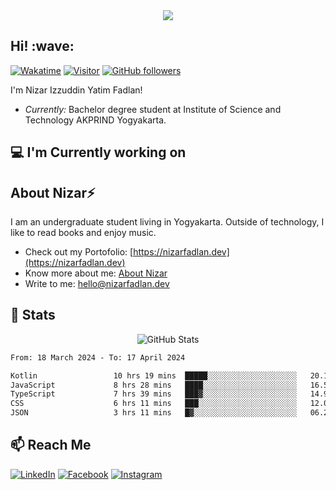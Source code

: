 <div align="center">
  <a href="https://github.com/nizarfadlan">
      <img src="https://readme-typing-svg.herokuapp.com?color=6A5CB6&center=true&vCenter=true&lines=Belajar+itu+harus;Pintar+itu+bonus">
  </a>
</div>

<h2>
  Hi! :wave:
</h2>

[![Wakatime](https://wakatime.com/badge/user/b58ec643-eaf9-47b9-b755-cba1ef70cda2.svg)](https://wakatime.com/@b58ec643-eaf9-47b9-b755-cba1ef70cda2)
[![Visitor](https://visitor-badge.laobi.icu/badge?page_id=nizarfadlan&right_color=%236A5CB6&right_text=white)](https://github.com/nizarfadlan) [![GitHub followers](https://img.shields.io/github/followers/nizarfadlan.svg?style=social&label=Follow)](https://github.com/nizarfadlan?tab=followers)

I'm Nizar Izzuddin Yatim Fadlan! 
- <i>Currently:</i> Bachelor degree student at Institute of Science and Technology AKPRIND Yogyakarta. 

## 💻 I'm Currently working on
<!---
- Software Engineering at <i> Refourma.com </i>. As a chatbot and backend developer, focusing on using NestJS as a backend.
-->

## About Nizar⚡

I am an undergraduate student living in Yogyakarta. Outside of technology, I like to read books and enjoy music.

- Check out my Portofolio: [https://nizarfadlan.dev](https://nizarfadlan.dev)
- Know more about me: [About Nizar](https://nizarfadlan.dev/about)
- Write to me: [hello@nizarfadlan.dev](mailto:hello@nizarfadlan.dev)

## 👀 Stats
<div align="center">  
  <img src="https://github-readme-stats.vercel.app/api?username=nizarfadlan&show_icons=true&bg_color=6A5CB6&icon_color=ffffff&text_color=ffffff&title_color=ffffff&hide_border=true" alt="GitHub Stats" />
</div>

<!--START_SECTION:waka-->

```txt
From: 18 March 2024 - To: 17 April 2024

Kotlin                 10 hrs 19 mins  █████░░░░░░░░░░░░░░░░░░░░   20.14 %
JavaScript             8 hrs 28 mins   ████░░░░░░░░░░░░░░░░░░░░░   16.52 %
TypeScript             7 hrs 39 mins   ███▓░░░░░░░░░░░░░░░░░░░░░   14.95 %
CSS                    6 hrs 11 mins   ███░░░░░░░░░░░░░░░░░░░░░░   12.07 %
JSON                   3 hrs 11 mins   █▓░░░░░░░░░░░░░░░░░░░░░░░   06.24 %
```

<!--END_SECTION:waka-->


## 📫 Reach Me
[![LinkedIn](https://img.shields.io/badge/-LinkedIn-6A5CB6?style=flat&logo=Linkedin&logoColor=white)](https://www.linkedin.com/in/nizariyf)
[![Facebook](https://img.shields.io/badge/-Facebook-6A5CB6?style=flat&logo=Facebook&logoColor=white)](https://www.facebook.com/nfitec/)
[![Instagram](https://img.shields.io/badge/-Instagram-6A5CB6?style=flat&logo=Instagram&logoColor=white)](https://www.instagram.com/nizariyf_/)
